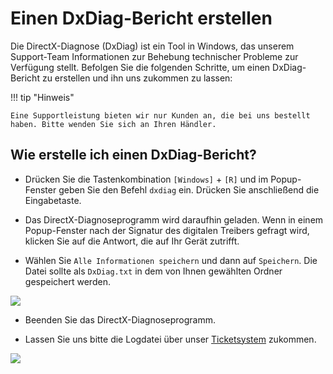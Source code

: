 # Einen DxDiag-Bericht erstellen

Die DirectX-Diagnose (DxDiag) ist ein Tool in Windows, das unserem Support-Team Informationen zur Behebung technischer Probleme zur Verfügung stellt. Befolgen Sie die folgenden Schritte, um einen DxDiag-Bericht zu erstellen und ihn uns zukommen zu lassen:

!!! tip "Hinweis"
    
	Eine Supportleistung bieten wir nur Kunden an, die bei uns bestellt haben. Bitte wenden Sie sich an Ihren Händler.

## Wie erstelle ich einen DxDiag-Bericht?

* Drücken Sie die Tastenkombination `[Windows]` + `[R]` und im Popup-Fenster geben Sie den Befehl `dxdiag` ein. Drücken Sie anschließend die Eingabetaste.

* Das DirectX-Diagnoseprogramm wird daraufhin geladen. Wenn in einem Popup-Fenster nach der Signatur des digitalen Treibers gefragt wird, klicken Sie auf die Antwort, die auf Ihr Gerät zutrifft.

* Wählen Sie `Alle Informationen speichern` und dann auf `Speichern`. Die Datei sollte als `DxDiag.txt` in dem von Ihnen gewählten Ordner gespeichert werden.

![](/assets/img/dxdiag.save.png)

* Beenden Sie das DirectX-Diagnoseprogramm.

* Lassen Sie uns bitte die Logdatei über unser [Ticketsystem](https://support.stueber.de) zukommen. 

![](/assets/img/logfile.ticket.png)
